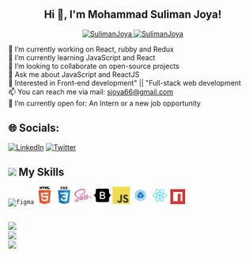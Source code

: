 <h2 align="center"> Hi 👋, I'm Mohammad Suliman Joya!</h2>
<p align="center">
	<a href="https://github.com/SulimanJoya">
		<img src="https://komarev.com/ghpvc/?username=bouaskaoun&label=Profile%20views&color=0e75b6&style=flat" alt="SulimanJoya" />
	</a>
	<a href="https://github.com/SulimanJoya">
		<img src="https://img.shields.io/github/followers/bouaskaoun?label=Followers" alt="SulimanJoya" />
	</a>
</p>

🔭 I’m currently working on React, rubby and Redux<br>🌱 I’m currently learning JavaScript and React<br>👯 I’m looking to collaborate on open-source projects<br>💬 Ask me about JavaScript and ReactJS<br>🚩 Interested in Front-end development" || "Full-stack web development<br>📫 You can reach me via mail: sjoya66@gmail.com<br>🤔 I’m currently open for: An Intern or a new job opportunity<br>

## 🌐 Socials:

[![LinkedIn](https://img.shields.io/badge/LinkedIn-%230077B5.svg?logo=linkedin&logoColor=white)](https://linkedin.com/in/www.linkedin.com/in/sjoya66) [![Twitter](https://img.shields.io/badge/Twitter-%231DA1F2.svg?logo=Twitter&logoColor=white)](https://twitter.com/https://twitter.com/sjoya66)

## <img src="https://media.giphy.com/media/WUlplcMpOCEmTGBtBW/giphy.gif" width="50"> My Skills

  <div>
    <code><img height="35" src="https://www.vectorlogo.zone/logos/figma/figma-icon.svg" alt="figma"/></code>
    <code><img height="35" src="https://raw.githubusercontent.com/github/explore/80688e429a7d4ef2fca1e82350fe8e3517d3494d/topics/html/html.png"></code>
    <code><img height="35" src="https://raw.githubusercontent.com/github/explore/80688e429a7d4ef2fca1e82350fe8e3517d3494d/topics/css/css.png"></code>
    <code><img height="35" src="https://raw.githubusercontent.com/github/explore/80688e429a7d4ef2fca1e82350fe8e3517d3494d/topics/sass/sass.png"></code>
    <code><img height="35" src="https://raw.githubusercontent.com/devicons/devicon/master/icons/bootstrap/bootstrap-plain.svg" alt="bootstrap"></code>
    <code><img height="35" src="https://raw.githubusercontent.com/github/explore/80688e429a7d4ef2fca1e82350fe8e3517d3494d/topics/javascript/javascript.png"></code>
    <code><img height="35" src="https://raw.githubusercontent.com/github/explore/80688e429a7d4ef2fca1e82350fe8e3517d3494d/topics/webpack/webpack.png"></code>
    <code><img height="35" src="https://raw.githubusercontent.com/github/explore/80688e429a7d4ef2fca1e82350fe8e3517d3494d/topics/react/react.png"></code>
    <code><img height="30" src="https://raw.githubusercontent.com/github/explore/80688e429a7d4ef2fca1e82350fe8e3517d3494d/topics/npm/npm.png"></code>
  </div>
  <br/>

![](https://github-readme-stats.vercel.app/api?username=SulimanJoya&theme=radical&hide_border=true&include_all_commits=false&count_private=true)<br/>
![](https://github-readme-streak-stats.herokuapp.com/?user=SulimanJoya&theme=radical&hide_border=true)<br/>
![](https://github-readme-stats.vercel.app/api/top-langs/?username=SulimanJoya&theme=radical&hide_border=true&include_all_commits=false&count_private=true&layout=compact)
